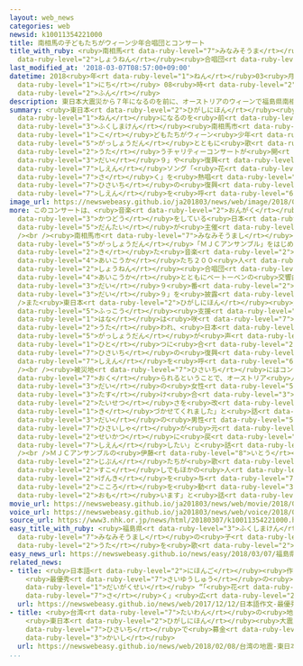 ```yaml
---
layout: web_news
categories: web
newsid: k10011354221000
title: 南相馬の子どもたちがウィーン少年合唱団とコンサート
title_with_ruby: <ruby>南相馬<rt data-ruby-level="7">みなみそうま</rt></ruby>の<ruby>子<rt data-ruby-level="1">こ</rt></ruby>どもたちがウィーン<ruby>少年<rt
  data-ruby-level="2">しょうねん</rt></ruby><ruby>合唱団<rt data-ruby-level="5">がっしょうだん</rt></ruby>とコンサート
last_modified_at: '2018-03-07T08:57:00+09:00'
datetime: 2018<ruby>年<rt data-ruby-level="1">ねん</rt></ruby>03<ruby>月<rt data-ruby-level="1">がつ</rt></ruby>07<ruby>日<rt
  data-ruby-level="1">にち</rt></ruby> 08<ruby>時<rt data-ruby-level="2">じ</rt></ruby>57<ruby>分<rt
  data-ruby-level="2">ふん</rt></ruby>
description: 東日本大震災から７年になるのを前に、オーストリアのウィーンで福島県南相馬市の子どもたちがウィーン少年合唱団とともに歌を歌うチャリティーコンサートが開かれ、ベートーベンの「第９」や復興支援ソング「花は咲く」を熱唱して被災地の復興支援を呼びかけました。
summary: <ruby>東日本<rt data-ruby-level="2">ひがしにほん</rt></ruby><ruby>大震災<rt data-ruby-level="7">だいしんさい</rt></ruby>から７<ruby>年<rt
  data-ruby-level="1">ねん</rt></ruby>になるのを<ruby>前<rt data-ruby-level="2">まえ</rt></ruby>に、オーストリアのウィーンで<ruby>福島県<rt
  data-ruby-level="3">ふくしまけん</rt></ruby><ruby>南相馬市<rt data-ruby-level="7">みなみそうまし</rt></ruby>の<ruby>子<rt
  data-ruby-level="1">こ</rt></ruby>どもたちがウィーン<ruby>少年<rt data-ruby-level="2">しょうねん</rt></ruby><ruby>合唱団<rt
  data-ruby-level="5">がっしょうだん</rt></ruby>とともに<ruby>歌<rt data-ruby-level="2">うた</rt></ruby>を<ruby>歌<rt
  data-ruby-level="2">うた</rt></ruby>うチャリティーコンサートが<ruby>開<rt data-ruby-level="3">ひら</rt></ruby>かれ、ベートーベンの「<ruby>第<rt
  data-ruby-level="3">だい</rt></ruby>９」や<ruby>復興<rt data-ruby-level="5">ふっこう</rt></ruby><ruby>支援<rt
  data-ruby-level="7">しえん</rt></ruby>ソング「<ruby>花<rt data-ruby-level="1">はな</rt></ruby>は<ruby>咲<rt
  data-ruby-level="7">さ</rt></ruby>く」を<ruby>熱唱<rt data-ruby-level="4">ねっしょう</rt></ruby>して<ruby>被災地<rt
  data-ruby-level="7">ひさいち</rt></ruby>の<ruby>復興<rt data-ruby-level="5">ふっこう</rt></ruby><ruby>支援<rt
  data-ruby-level="7">しえん</rt></ruby>を<ruby>呼<rt data-ruby-level="6">よ</rt></ruby>びかけました。
image_url: https://newswebeasy.github.io/ja201803/news/web/image/2018/03/07/K10011354221_1803070920_1803070922_01_03.jpg
more: このコンサートは、<ruby>音楽<rt data-ruby-level="2">おんがく</rt></ruby>を<ruby>通<rt data-ruby-level="2">つう</rt></ruby>じたチャリティーの<ruby>活動<rt
  data-ruby-level="3">かつどう</rt></ruby>をしている<ruby>日本<rt data-ruby-level="1">にっぽん</rt></ruby>の<ruby>団体<rt
  data-ruby-level="5">だんたい</rt></ruby>が<ruby>主催<rt data-ruby-level="7">しゅさい</rt></ruby>しました。<br
  /><br /><ruby>南相馬市<rt data-ruby-level="7">みなみそうまし</rt></ruby>の<ruby>子<rt data-ruby-level="1">こ</rt></ruby>どもたちでつくる<ruby>合唱団<rt
  data-ruby-level="5">がっしょうだん</rt></ruby>「ＭＪＣアンサンブル」をはじめ、<ruby>日本<rt data-ruby-level="1">にっぽん</rt></ruby>から<ruby>来<rt
  data-ruby-level="2">き</rt></ruby>た<ruby>音楽<rt data-ruby-level="2">おんがく</rt></ruby>の<ruby>愛好家<rt
  data-ruby-level="4">あいこうか</rt></ruby>たち２００<ruby>人<rt data-ruby-level="1">にん</rt></ruby>が、ウィーン<ruby>少年<rt
  data-ruby-level="2">しょうねん</rt></ruby><ruby>合唱団<rt data-ruby-level="5">がっしょうだん</rt></ruby>やオーストリアの<ruby>愛好家<rt
  data-ruby-level="4">あいこうか</rt></ruby>とともにベートーベンの<ruby>交響曲<rt data-ruby-level="7">こうきょうきょく</rt></ruby><ruby>第<rt
  data-ruby-level="3">だい</rt></ruby>９<ruby>番<rt data-ruby-level="2">ばん</rt></ruby>「<ruby>第<rt
  data-ruby-level="3">だい</rt></ruby>９」を<ruby>披露<rt data-ruby-level="7">ひろう</rt></ruby>しました。<br
  />また<ruby>東日本<rt data-ruby-level="2">ひがしにほん</rt></ruby><ruby>大震災<rt data-ruby-level="7">だいしんさい</rt></ruby>の<ruby>復興<rt
  data-ruby-level="5">ふっこう</rt></ruby><ruby>支援<rt data-ruby-level="7">しえん</rt></ruby>ソング「<ruby>花<rt
  data-ruby-level="1">はな</rt></ruby>は<ruby>咲<rt data-ruby-level="7">さ</rt></ruby>く」も<ruby>歌<rt
  data-ruby-level="2">うた</rt></ruby>われ、<ruby>日本<rt data-ruby-level="1">にっぽん</rt></ruby>とオーストリアの<ruby>合唱団<rt
  data-ruby-level="5">がっしょうだん</rt></ruby>が<ruby>声<rt data-ruby-level="2">こえ</rt></ruby>を<ruby>一<rt
  data-ruby-level="1">ひと</rt></ruby>つに<ruby>合<rt data-ruby-level="2">あ</rt></ruby>わせて<ruby>被災地<rt
  data-ruby-level="7">ひさいち</rt></ruby>の<ruby>復興<rt data-ruby-level="5">ふっこう</rt></ruby><ruby>支援<rt
  data-ruby-level="7">しえん</rt></ruby>を<ruby>呼<rt data-ruby-level="6">よ</rt></ruby>びかけました。<br
  /><br /><ruby>被災地<rt data-ruby-level="7">ひさいち</rt></ruby>にはコンサートの<ruby>収益金<rt data-ruby-level="6">しゅうえききん</rt></ruby>が<ruby>贈<rt
  data-ruby-level="7">おく</rt></ruby>られるということで、オーストリア<ruby>人<rt data-ruby-level="1">じん</rt></ruby>の５０<ruby>代<rt
  data-ruby-level="3">だい</rt></ruby>の<ruby>女性<rt data-ruby-level="5">じょせい</rt></ruby>は「<ruby>助<rt
  data-ruby-level="3">たす</rt></ruby>け<ruby>合<rt data-ruby-level="3">あ</rt></ruby>いの<ruby>大切<rt
  data-ruby-level="2">たいせつ</rt></ruby>さを<ruby>改<rt data-ruby-level="4">あらた</rt></ruby>めて<ruby>気<rt
  data-ruby-level="1">き</rt></ruby>づかせてくれました」と<ruby>話<rt data-ruby-level="2">はな</rt></ruby>していたほか、２０<ruby>代<rt
  data-ruby-level="3">だい</rt></ruby>の<ruby>男性<rt data-ruby-level="5">だんせい</rt></ruby>は「<ruby>被災者<rt
  data-ruby-level="7">ひさいしゃ</rt></ruby>が<ruby>元<rt data-ruby-level="2">もと</rt></ruby>の<ruby>生活<rt
  data-ruby-level="2">せいかつ</rt></ruby>に<ruby>戻<rt data-ruby-level="7">もど</rt></ruby>れるよう<ruby>支援<rt
  data-ruby-level="7">しえん</rt></ruby>したい」と<ruby>話<rt data-ruby-level="2">はな</rt></ruby>していました。<br
  /><br />ＭＪＣアンサンブルの<ruby>伊藤<rt data-ruby-level="8">いとう</rt></ruby><ruby>有香<rt data-ruby-level="8">ゆか</rt></ruby>さん（１５）は「<ruby>自分<rt
  data-ruby-level="2">じぶん</rt></ruby>たちが<ruby>歌<rt data-ruby-level="2">うた</rt></ruby>うことで<ruby>少<rt
  data-ruby-level="2">すこ</rt></ruby>しでもほかの<ruby>人<rt data-ruby-level="1">ひと</rt></ruby>に<ruby>元気<rt
  data-ruby-level="2">げんき</rt></ruby>を<ruby>与<rt data-ruby-level="7">あた</rt></ruby>えたり、<ruby>心<rt
  data-ruby-level="2">こころ</rt></ruby>を<ruby>動<rt data-ruby-level="3">うご</rt></ruby>かしたりすることができればいいと<ruby>思<rt
  data-ruby-level="2">おも</rt></ruby>います」と<ruby>話<rt data-ruby-level="2">はな</rt></ruby>していました。
movie_url: https://newswebeasy.github.io/ja201803/news/web/movie/2018/03/07/k10011354221_201803070920_201803070921.mp4
voice_url: https://newswebeasy.github.io/ja201803/news/web/voice/2018/03/07/k10011354221_201803070920_201803070921.mp3
source_url: https://www3.nhk.or.jp/news/html/20180307/k10011354221000.html
easy_title_with_ruby: <ruby>福島県<rt data-ruby-level="3">ふくしまけん</rt></ruby><ruby>南相馬市<rt
  data-ruby-level="7">みなみそうまし</rt></ruby>の<ruby>子<rt data-ruby-level="1">こ</rt></ruby>どもたちがウィーンで<ruby>歌<rt
  data-ruby-level="2">うた</rt></ruby>を<ruby>歌<rt data-ruby-level="2">うた</rt></ruby>う
easy_news_url: https://newswebeasy.github.io/news/easy/2018/03/07/福島県南相馬市の子どもたちがウィーンで歌を歌う
related_news:
- title: <ruby>日本語<rt data-ruby-level="2">にほんご</rt></ruby><ruby>作文<rt data-ruby-level="2">さくぶん</rt></ruby>
    <ruby>最優秀<rt data-ruby-level="7">さいゆうしゅう</rt></ruby>の<ruby>中国<rt data-ruby-level="2">ちゅうごく</rt></ruby><ruby>大学生<rt
    data-ruby-level="1">だいがくせい</rt></ruby> “「<ruby>花<rt data-ruby-level="1">はな</rt></ruby>は<ruby>咲<rt
    data-ruby-level="7">さ</rt></ruby>く」<ruby>広<rt data-ruby-level="2">ひろ</rt></ruby>めたい”
  url: https://newswebeasy.github.io/news/web/2017/12/12/日本語作文-最優秀の中国大学生-花は咲く広めたい
- title: <ruby>台湾<rt data-ruby-level="7">たいわん</rt></ruby>の<ruby>地震<rt data-ruby-level="7">じしん</rt></ruby>
    <ruby>東日本<rt data-ruby-level="2">ひがしにほん</rt></ruby><ruby>大震災<rt data-ruby-level="7">だいしんさい</rt></ruby>の<ruby>被災地<rt
    data-ruby-level="7">ひさいち</rt></ruby>で<ruby>募金<rt data-ruby-level="7">ぼきん</rt></ruby><ruby>開始<rt
    data-ruby-level="3">かいし</rt></ruby>
  url: https://newswebeasy.github.io/news/web/2018/02/08/台湾の地震-東日本大震災の被災地で募金開始
...
```

